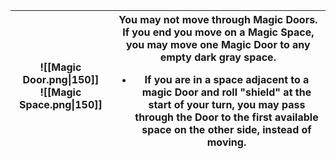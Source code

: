 
| ![[Magic Door.png\|150]]<br>![[Magic Space.png\|150]] | You may not move through Magic Doors. If you end you move on a Magic Space, you may move one Magic Door to any empty dark gray space.<br> <ul><li>If you are in a space adjacent to a magic Door and roll "shield" at the start of your turn, you may pass through the Door to the first available space on the other side, instead of moving.</li></ul> |
| ----------------------------------------------------- | -------------------------------------------------------------------------------------------------------------------------------------------------------------------------------------------------------------------------------------------------------------------------------------------------------------------------------------------------------- |
